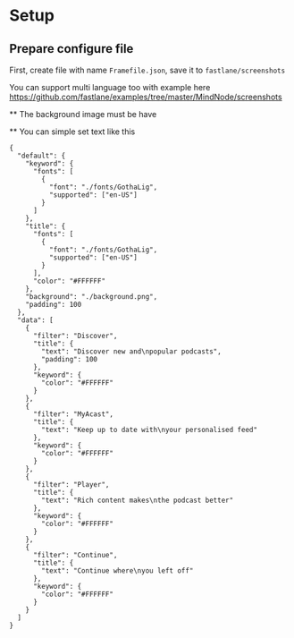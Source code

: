 # Setup

## Prepare configure file

First, create file with name `Framefile.json`, save it to `fastlane/screenshots`

You can support multi language too with example here
https://github.com/fastlane/examples/tree/master/MindNode/screenshots

** The background image must be have

** You can simple set text like this
```
{
  "default": {
    "keyword": {
      "fonts": [
        {
          "font": "./fonts/GothaLig",
          "supported": ["en-US"]
        }
      ]
    },
    "title": {
      "fonts": [
        {
          "font": "./fonts/GothaLig",
          "supported": ["en-US"]
        }
      ],
      "color": "#FFFFFF"
    },
    "background": "./background.png",
    "padding": 100
  },
  "data": [
    {
      "filter": "Discover",
      "title": {
        "text": "Discover new and\npopular podcasts",
        "padding": 100
      },
      "keyword": {
        "color": "#FFFFFF"
      }
    },
    {
      "filter": "MyAcast",
      "title": {
        "text": "Keep up to date with\nyour personalised feed"
      },
      "keyword": {
        "color": "#FFFFFF"
      }
    },
    {
      "filter": "Player",
      "title": {
        "text": "Rich content makes\nthe podcast better"
      },
      "keyword": {
        "color": "#FFFFFF"
      }
    },
    {
      "filter": "Continue",
      "title": {
        "text": "Continue where\nyou left off"
      },
      "keyword": {
        "color": "#FFFFFF"
      }
    }
  ]
}
```
